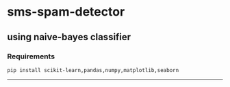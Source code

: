 # sms-spam-detector
 using naive-bayes classifier
---
### Requirements
```
pip install scikit-learn,pandas,numpy,matplotlib,seaborn
```
---
